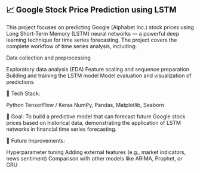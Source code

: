 ## 📈 Google Stock Price Prediction using LSTM

This project focuses on predicting Google (Alphabet Inc.) stock prices using Long Short-Term Memory (LSTM) neural networks — a powerful deep learning technique for time series forecasting.
The project covers the complete workflow of time series analysis, including:

Data collection and preprocessing

Exploratory data analysis (EDA)
Feature scaling and sequence preparation
Building and training the LSTM model
Model evaluation and visualization of predictions

📌 Tech Stack:

Python
TensorFlow / Keras
NumPy, Pandas, Matplotlib, Seaborn

🔧 Goal:
To build a predictive model that can forecast future Google stock prices based on historical data, demonstrating the application of LSTM networks in financial time series forecasting.

🚀 Future Improvements:

Hyperparameter tuning
Adding external features (e.g., market indicators, news sentiment)
Comparison with other models like ARIMA, Prophet, or GRU
